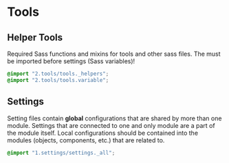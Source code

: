 # Tools

## Helper Tools

Required Sass functions and mixins for tools and other sass files.
The must be imported before settings (Sass variables)!

```scss
@import "2.tools/tools._helpers";
@import "2.tools/tools.variable";
```

## Settings

Setting files contain **global** configurations that are shared by more than
one module.
Settings that are connected to one and only module are a part of the module
itself.
Local configurations should be contained into the modules (objects,
components, etc.) that are related to.

```scss
@import "1.settings/settings._all";
```

